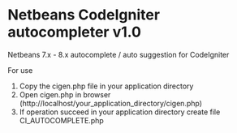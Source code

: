 Netbeans CodeIgniter autocompleter v1.0
===========================
Netbeans 7.x - 8.x autocomplete / auto suggestion for CodeIgniter


For use<br>
1. Copy the cigen.php file in your application directory<br>
2. Open cigen.php in browser (http://localhost/your_application_directory/cigen.php)<br>
3. If operation succeed in your application directory create file CI_AUTOCOMPLETE.php


